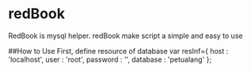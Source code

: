 # redBook
RedBook is mysql helper. redBook make script a simple and easy to use

##How to Use
  First, define resource of database
      var resInf={
        host     : 'localhost',
        user     : 'root',
        password : '',
        database : 'petualang'
    };

